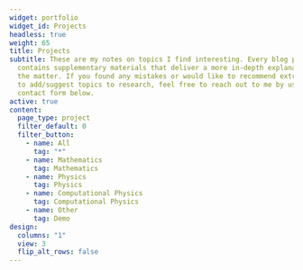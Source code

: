 ```yaml
---
widget: portfolio
widget_id: Projects
headless: true
weight: 65
title: Projects
subtitle: These are my notes on topics I find interesting. Every blog post
  contains supplementary materials that deliver a more in-depth explanation of
  the matter. If you found any mistakes or would like to recommend extra content
  to add/suggest topics to research, feel free to reach out to me by using the
  contact form below.
active: true
content:
  page_type: project
  filter_default: 0
  filter_button:
    - name: All
      tag: "*"
    - name: Mathematics
      tag: Mathematics
    - name: Physics
      tag: Physics
    - name: Computational Physics
      tag: Computational Physics
    - name: Other
      tag: Demo
design:
  columns: "1"
  view: 3
  flip_alt_rows: false
---
```

